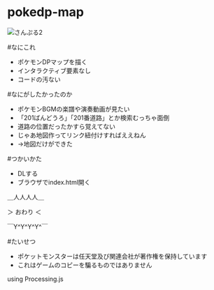 pokedp-map
==========

![さんぷる2](https://raw.github.com/wiki/suneo3476/pokedp-map/images/sample-map-2.png)

#なにこれ
- ポケモンDPマップを描く
- インタラクティブ要素なし
- コードの汚ない

#なにがしたかったのか
- ポケモンBGMの楽譜や演奏動画が見たい
- 「201ばんどうろ」「201番道路」とか検索むっちゃ面倒
- 道路の位置だったかすら覚えてない
- じゃあ地図作ってリンク紐付けすればええねん
- →地図だけができた

#つかいかた
- DLする
- ブラウザでindex.html開く

＿人人人人＿

＞ おわり ＜

￣Y^Y^Y^Y^￣

#たいせつ
- ポケットモンスターは任天堂及び関連会社が著作権を保持しています
- これはゲームのコピーを騙るものではありません

using Processing.js
